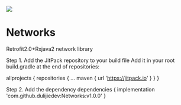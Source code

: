 [![](https://jitpack.io/v/dulijiedev/Networks.svg)](https://jitpack.io/#dulijiedev/Networks)
# Networks
Retrofit2.0+Rxjava2 network library

Step 1. Add the JitPack repository to your build file
Add it in your root build.gradle at the end of repositories:

allprojects {
		repositories {
			...
			maven { url 'https://jitpack.io' }
		}
	}
  
Step 2. Add the dependency
dependencies {
	        implementation 'com.github.dulijiedev:Networks:v1.0.0'
	}
